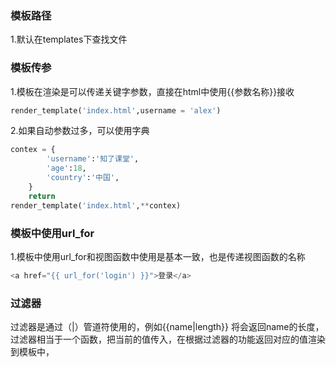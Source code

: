 ### 模板路径
1.默认在templates下查找文件
### 模板传参
1.模板在渲染是可以传递关键字参数，直接在html中使用{{参数名称}}接收
```python
render_template('index.html',username = 'alex')

```

2.如果自动参数过多，可以使用字典
```python    
contex = {
        'username':'知了课堂',
        'age':18,
        'country':'中国',
    }
    return
render_template('index.html',**contex)

```
### 模板中使用url_for
1.模板中使用url_for和视图函数中使用是基本一致，也是传递视图函数的名称
```python
<a href="{{ url_for('login') }}">登录</a>

```
### 过滤器
过滤器是通过（|）管道符使用的，例如{{name|length}} 将会返回name的长度，过滤器相当于一个函数，把当前的值传入，在根据过滤器的功能返回对应的值渲染到模板中，

